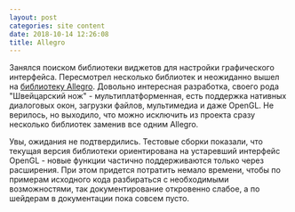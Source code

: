 ```yaml
---
layout: post
categories: site content
date: 2018-10-14 12:26:08
title: Allegro
---
```

<p>Занялся поиском библиотеки виджетов для настройки графического интерфейса. Пересмотрел 
несколько библиотек и неожиданно вышел на <a 
href="https://github.com/liballeg/allegro_wiki/wiki" target="_blank">библиотеку Allegro</a>. 
Довольно интересная разработка, своего рода "Швейцарский нож" - мультиплатформенная, есть 
поддержка нативных диалоговых окон, загрузки файлов, мультимедиа и даже OpenGL. Не 
верилось, но выходило, что можно исключить из проекта сразу несколько библиотек заменив все 
одним Allegro.
</p><p>
Увы, ожидания не подтвердились. Тестовые сборки показали, что текущая версия библиотеки 
ориентирована на устаревший интерфейс OpenGL - новые функции частично поддерживаются 
только через расширения. При этом придется потратить немало времени, чтобы по примерам 
исходного кода разбираться с необходимыми возможностями, так документирование откровенно 
слабое, а по шейдерам в документации пока совсем пусто.
</p>


